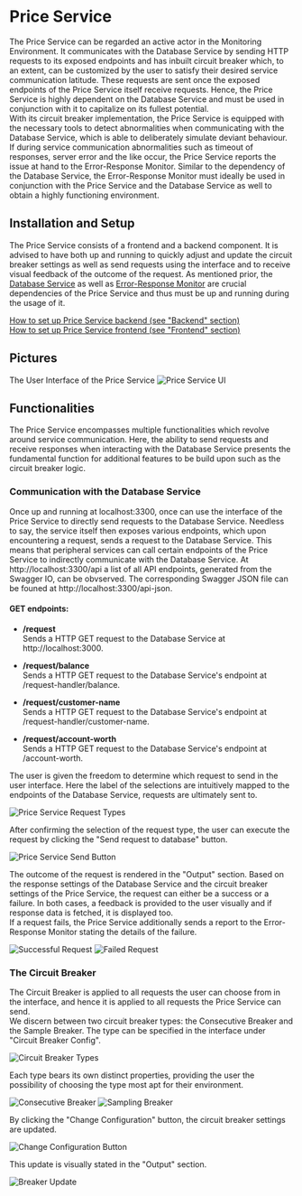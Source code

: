 # Price Service
The Price Service can be regarded an active actor in the Monitoring Environment. It communicates with the Database Service by sending HTTP requests to its exposed endpoints and has inbuilt circuit breaker which, to an extent, can be customized by the user to satisfy their desired service communication latitude. These requests are sent once the exposed endpoints of the Price Service itself receive requests. Hence, the Price Service is highly dependent on the Database Service and must be used in conjunction with it to capitalize on its fullest potential. \
With its circuit breaker implementation, the Price Service is equipped with the necessary tools to detect abnormalities when communicating with the Database Service, which is able to deliberately simulate deviant behaviour. If during service communication abnormalities such as timeout of responses, server error and the like occur, the Price Service reports the issue at hand to the Error-Response Monitor. Similar to the dependency of the Database Service, the Error-Response Monitor must ideally be used in conjunction with the Price Service and the Database Service as well to obtain a highly functioning environment. 


## Installation and Setup

The Price Service consists of a frontend and a backend component. It is advised to have both up and running to quickly adjust and update the circuit breaker settings as well as send requests using the interface and to receive visual feedback of the outcome of the request. As mentioned prior, the [Database Service](https://ccims.github.io/overview-and-documentation/database-service) as well as [Error-Response Monitor](https://ccims.github.io/overview-and-documentation/error-response-monitor) are crucial dependencies of the Price Service and thus must be up and running during the usage of it. 

[How to set up Price Service backend (see "Backend" section)](https://github.com/ccims/price-service/blob/dev/README.md) \
[How to set up Price Service frontend (see "Frontend" section)](https://github.com/ccims/price-service/blob/dev/README.md)

## Pictures
The User Interface of the Price Service
![Price Service UI](https://github.com/ccims/price-service/blob/dev/documentation/FullUI.png?raw=true)

## Functionalities
The Price Service encompasses multiple functionalities which revolve around service communication. Here, the ability to send requests and receive responses when interacting with the Database Service presents the fundamental function for additional features to be build upon such as the circuit breaker logic. 

### Communication with the Database Service
Once up and running at localhost:3300, once can use the interface of the Price Service to directly send requests to the Database Service. Needless to say, the service itself then exposes various endpoints, which upon encountering a request, sends a request to the Database Service. This means that peripheral services can call certain endpoints of the Price Service to indirectly communicate with the Database Service. At http://localhost:3300/api a list of all API endpoints, generated from the Swagger IO, can be obvserved. The corresponding Swagger JSON file can be founed at http://localhost:3300/api-json.

#### GET endpoints:
* **/request** \
  Sends a HTTP GET request to the Database Service at http://localhost:3000. 
 
* **/request/balance** \
  Sends a HTTP GET request to the Database Service's endpoint at /request-handler/balance.
  
* **/request/customer-name** \
  Sends a HTTP GET request to the Database Service's endpoint at /request-handler/customer-name.
  
* **/request/account-worth** \
  Sends a HTTP GET request to the Database Service's endpoint at /account-worth.
  

The user is given the freedom to determine which request to send in the user interface. Here the label of the selections are intuitively mapped to the endpoints of the Database Service, requests are ultimately sent to.

![Price Service Request Types](https://github.com/ccims/price-service/blob/dev/documentation/RequestTypes.PNG?raw=true)


After confirming the selection of the request type, the user can execute the request by clicking the "Send request to database" button. 

![Price Service Send Button](https://github.com/ccims/price-service/blob/dev/documentation/SendRequestButton.PNG?raw=true)


The outcome of the request is rendered in the "Output" section. Based on the response settings of the Database Service and the circuit breaker settings of the Price Service, the request can either be a success or a failure. In both cases, a feedback is provided to the user visually and if response data is fetched, it is displayed too. \
If a request fails, the Price Service additionally sends a report to the Error-Response Monitor stating the details of the failure.

![Successful Request](https://github.com/ccims/price-service/blob/dev/documentation/SuccessfulRequest.PNG?raw=true)
![Failed Request](https://github.com/ccims/price-service/blob/dev/documentation/FailedRequestLarge.PNG?raw=true)

### The Circuit Breaker
The Circuit Breaker is applied to all requests the user can choose from in the interface, and hence it is applied to all requests the Price Service can send. \
We discern between two circuit breaker types: the Consecutive Breaker and the Sample Breaker. The type can be specified in the interface under "Circuit Breaker Config".

![Circuit Breaker Types](https://github.com/ccims/price-service/blob/dev/documentation/BreakerTypes.PNG?raw=true)


Each type bears its own distinct properties, providing the user the possibility of choosing the type most apt for their environment. 

![Consecutive Breaker](https://github.com/ccims/price-service/blob/dev/documentation/ConsecutiveBreaker.png?raw=true) ![Sampling Breaker](https://github.com/ccims/price-service/blob/dev/documentation/SampleBreaker.png?raw=true)


By clicking the "Change Configuration" button, the circuit breaker settings are updated. 

![Change Configuration Button](https://github.com/ccims/price-service/blob/dev/documentation/ChangeConfigButton.PNG?raw=true)


This update is visually stated in the "Output" section. 

![Breaker Update](https://github.com/ccims/price-service/blob/dev/documentation/BreakerUpdate.PNG?raw=true)
